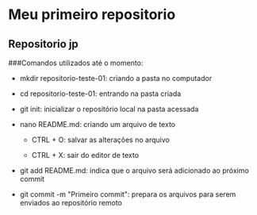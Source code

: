# Meu primeiro repositorio
## Repositorio jp

###Comandos utilizados até o momento:


 - mkdir repositorio-teste-01: criando a pasta no computador

 - cd repositorio-teste-01: entrando na pasta criada

 - git init: inicializar o repositório local na pasta acessada

 - nano README.md: criando um arquivo de texto

	- CTRL + O: salvar as alterações no arquivo

	- CTRL + X: sair do editor de texto

 - git add README.md: indica que o arquivo será adicionado ao próximo commit

 - git commit -m "Primeiro commit": prepara os arquivos para serem enviados ao repositório remoto


